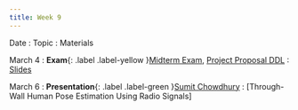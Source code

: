 ```yaml
---
title: Week 9
---
```


Date
: Topic
  : Materials

March 4
: **Exam**{: .label .label-yellow }[Midterm Exam](#), [Project Proposal DDL](#)
  : [Slides](#)

March 6
: **Presentation**{: .label .label-green }[Sumit Chowdhury](#)
  : [Through-Wall Human Pose Estimation Using Radio Signals]
